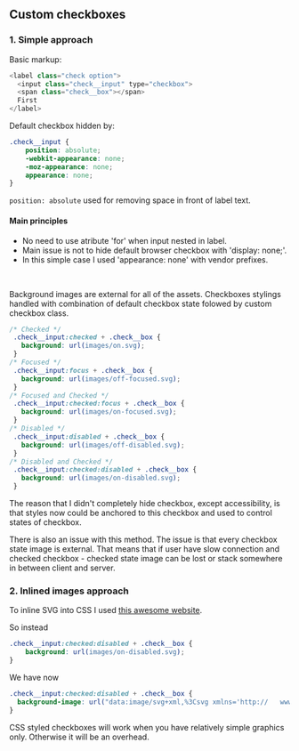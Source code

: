## **Custom checkboxes** ##


### **1. Simple approach** ###

Basic markup:
```javascript 
<label class="check option">
  <input class="check__input" type="checkbox">
  <span class="check__box"></span>
  First
</label>
```

Default checkbox hidden by: 
```css 
.check__input {
    position: absolute;
    -webkit-appearance: none;
    -moz-appearance: none;
    appearance: none;
}
```
```position: absolute``` used for removing space in front of label text.

#### Main principles ####
- No need to use atribute 'for' when input nested in label.<br>
- Main issue is not to hide default browser checkbox with 'display: none;'.<br>
- In this simple case I used 'appearance: none' with vendor prefixes.
<br>

Background images are external for all of the assets.
Checkboxes stylings handled with combination of default checkbox state folowed by custom checkbox class.

```css
/* Checked */
 .check__input:checked + .check__box {
   background: url(images/on.svg);
 }
/* Focused */
 .check__input:focus + .check__box {
   background: url(images/off-focused.svg);
 } 
/* Focused and Checked */
 .check__input:checked:focus + .check__box {
   background: url(images/on-focused.svg);
 }
/* Disabled */
 .check__input:disabled + .check__box {
   background: url(images/off-disabled.svg);
 }
/* Disabled and Checked */
 .check__input:checked:disabled + .check__box {
   background: url(images/on-disabled.svg);
 }
```


The reason that I didn't completely hide checkbox, except accessibility, is that
styles now could be anchored to this checkbox and used to control states of checkbox.
<br>

There is also an issue with this method.
The issue is that every checkbox state image is external.
That means that if user have slow connection and checked checkbox - checked state image can be lost
or stack somewhere in between client and server.
<br> 

### **2. Inlined images approach** ###
To inline SVG into CSS I used [this awesome website](https://yoksel.github.io/url-encoder/ru/).
<br>

So instead
```css
.check__input:checked:disabled + .check__box {
    background: url(images/on-disabled.svg);
}
```
We have now
```css
.check__input:checked:disabled + .check__box {
  background-image: url("data:image/svg+xml,%3Csvg xmlns='http://   www.w3.org/2000/svg' viewBox='0 0 20 20'%3E%3Crect x='2' y='2' width='16' height='16' fill='%239B9B9B' rx='3'/%3E%3Cpolyline fill='none' stroke='%23FFF' stroke-width='3' points='5 9 9 13 15 6'/%3E%3C/svg%3E");
}
```

CSS styled checkboxes will work when you have relatively simple graphics only. Otherwise it will be an overhead.